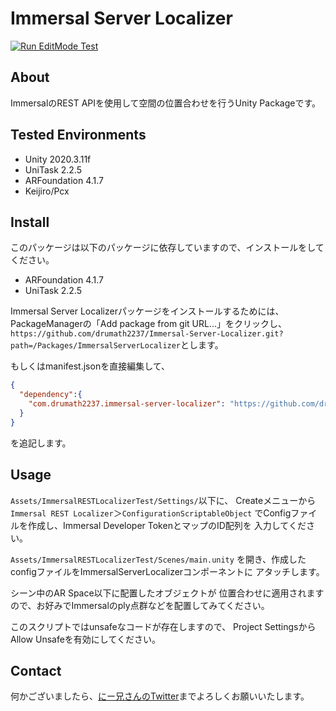 # Immersal Server Localizer

[![Run EditMode Test](https://github.com/drumath2237/Immersal-Server-Localizer/actions/workflows/test.yml/badge.svg)](https://github.com/drumath2237/Immersal-Server-Localizer/actions/workflows/test.yml)

## About

ImmersalのREST APIを使用して空間の位置合わせを行うUnity Packageです。

## Tested Environments

- Unity 2020.3.11f
- UniTask 2.2.5
- ARFoundation 4.1.7
- Keijiro/Pcx

## Install

このパッケージは以下のパッケージに依存していますので、インストールをしてください。

- ARFoundation 4.1.7
- UniTask 2.2.5

Immersal
Server Localizerパッケージをインストールするためには、
PackageManagerの「Add package from git URL...」をクリックし、
`https://github.com/drumath2237/Immersal-Server-Localizer.git?path=/Packages/ImmersalServerLocalizer`とします。

もしくはmanifest.jsonを直接編集して、

```json:manifest.json
{
  "dependency":{
    "com.drumath2237.immersal-server-localizer": "https://github.com/drumath2237/Immersal-Server-Localizer.git?path=/Packages/ImmersalServerLocalizer",
  }
}
```

を追記します。

## Usage

`Assets/ImmersalRESTLocalizerTest/Settings/`以下に、
Createメニューから`Immersal REST Localizer`＞`ConfigurationScriptableObject`
でConfigファイルを作成し、Immersal Developer TokenとマップのID配列を
入力してください。

`Assets/ImmersalRESTLocalizerTest/Scenes/main.unity`
を開き、作成したconfigファイルをImmersalServerLocalizerコンポーネントに
アタッチします。

シーン中のAR Space以下に配置したオブジェクトが
位置合わせに適用されますので、お好みでImmersalのply点群などを配置してみてください。

このスクリプトではunsafeなコードが存在しますので、
Project SettingsからAllow Unsafeを有効にしてください。

## Contact

何かございましたら、[にー兄さんのTwitter](https://twitter.com/ninisan_drumath)までよろしくお願いいたします。

